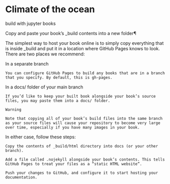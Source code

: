 # Climate of the ocean

build with jupyter books

Copy and paste your book’s _build contents into a new folder¶

The simplest way to host your book online is to simply copy everything that is inside _build and put it in a location where GitHub Pages knows to look. There are two places we recommend:

In a separate branch

    You can configure GitHub Pages to build any books that are in a branch that you specify. By default, this is gh-pages.
In a docs/ folder of your main branch

    If you’d like to keep your built book alongside your book’s source files, you may paste them into a docs/ folder.

    Warning

    Note that copying all of your book’s build files into the same branch as your source files will cause your repository to become very large over time, especially if you have many images in your book.

In either case, follow these steps:

    Copy the contents of _build/html directory into docs (or your other branch).

    Add a file called .nojekyll alongside your book’s contents. This tells GitHub Pages to treat your files as a “static HTML website”.

    Push your changes to GitHub, and configure it to start hosting your documentation.
